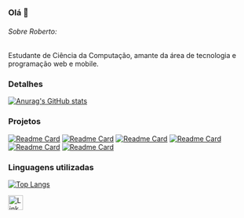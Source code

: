 ### Olá 👋

###### Sobre Roberto: 
Estudante de Ciência da Computação, amante da área de tecnologia e programação web e mobile.

### Detalhes

[![Anurag's GitHub stats](https://github-readme-stats.vercel.app/api?username=rbtzinn&show_icons=true&theme=dark)](https://github.com/anuraghazra/github-readme-stats)

### Projetos

[![Readme Card](https://github-readme-stats.vercel.app/api/pin/?username=rbtzinn&repo=sistema-de-gestao-de-tarefas&theme=dark)](https://github.com/rbtzinn/sistema-de-gestao-de-tarefas)
[![Readme Card](https://github-readme-stats.vercel.app/api/pin/?username=rbtzinn&repo=clone_disneyplus&theme=dark)](https://github.com/rbtzinn/clone_disneyplus)
[![Readme Card](https://github-readme-stats.vercel.app/api/pin/?username=rbtzinn&repo=ecommerce&theme=dark)](https://github.com/rbtzinn/ecommerce)
[![Readme Card](https://github-readme-stats.vercel.app/api/pin/?username=rbtzinn&repo=minhas-tarefas&theme=dark)](https://github.com/rbtzinn/minhas-tarefas)
[![Readme Card](https://github-readme-stats.vercel.app/api/pin/?username=rbtzinn&repo=portifolio&theme=dark)](https://github.com/rbtzinn/portifolio)
[![Readme Card](https://github-readme-stats.vercel.app/api/pin/?username=rbtzinn&repo=random_teams&theme=dark)](https://github.com/rbtzinn/random_teams)


### Linguagens utilizadas

[![Top Langs](https://github-readme-stats.vercel.app/api/top-langs/?username=rbtzinn&layout=compact)](https://github.com/anuraghazra/github-readme-stats)

[<img src='https://img.shields.io/badge/LinkedIn-0077B5?style=for-the-badge&logo=linkedin&logoColor=white' alt='Linkedin' height='30'>](https://www.linkedin.com/in/roberto-gabriel-ara%C3%BAjo-miranda/)
